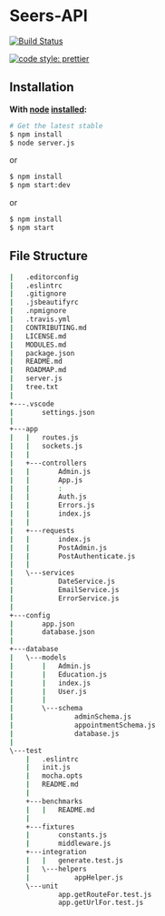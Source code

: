 # Seers-API

[![Build Status](https://api.travis-ci.com/mckinley-and-rice/seers-node-api.svg?token=zpzxpp5sTyrL2Zc9qQ6m&branch=master)](https://travis-ci.org/mckinley-and-rice/Seers-api.)

[![code style: prettier](https://img.shields.io/badge/code_style-prettier-ff69b4.svg?style=flat-square)](https://github.com/prettier/prettier)

## Installation
**With [node](http://nodejs.org) [installed](http://nodejs.org/en/download):**

```sh
# Get the latest stable
$ npm install
$ node server.js
```

or

```sh
$ npm install
$ npm start:dev
```

or

```sh
$ npm install
$ npm start
```

## File Structure

```sh
|   .editorconfig
|   .eslintrc
|   .gitignore
|   .jsbeautifyrc
|   .npmignore
|   .travis.yml
|   CONTRIBUTING.md
|   LICENSE.md
|   MODULES.md
|   package.json
|   README.md
|   ROADMAP.md
|   server.js
|   tree.txt
|
+---.vscode
|       settings.json
|
+---app
|   |   routes.js
|   |   sockets.js
|   |
|   +---controllers
|   |       Admin.js
|   |       App.js
|   |       :
|   |       Auth.js
|   |       Errors.js
|   |       index.js
|   |
|   +---requests
|   |       index.js
|   |       PostAdmin.js
|   |       PostAuthenticate.js
|   |
|   \---services
|           DateService.js
|           EmailService.js
|           ErrorService.js
|
+---config
|       app.json
|       database.json
|
+---database
|   \---models
|       |   Admin.js
|       |   Education.js
|       |   index.js
|       |   User.js
|       |
|       \---schema
|               adminSchema.js
|               appointmentSchema.js
|               database.js
|
\---test
    |   .eslintrc
    |   init.js
    |   mocha.opts
    |   README.md
    |
    +---benchmarks
    |   |   README.md
    |
    +---fixtures
    |       constants.js
    |       middleware.js
    +---integration
    |   |   generate.test.js
    |   \---helpers
    |           appHelper.js
    \---unit
            app.getRouteFor.test.js
            app.getUrlFor.test.js
```
